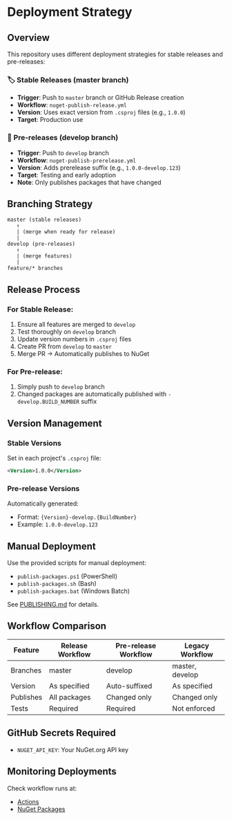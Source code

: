 # Deployment Strategy

## Overview

This repository uses different deployment strategies for stable releases and pre-releases:

### 🏷️ Stable Releases (master branch)
- **Trigger**: Push to `master` branch or GitHub Release creation
- **Workflow**: `nuget-publish-release.yml`
- **Version**: Uses exact version from `.csproj` files (e.g., `1.0.0`)
- **Target**: Production use

### 🚧 Pre-releases (develop branch)
- **Trigger**: Push to `develop` branch
- **Workflow**: `nuget-publish-prerelease.yml`
- **Version**: Adds prerelease suffix (e.g., `1.0.0-develop.123`)
- **Target**: Testing and early adoption
- **Note**: Only publishes packages that have changed

## Branching Strategy

```
master (stable releases)
   ↑
   | (merge when ready for release)
   |
develop (pre-releases)
   ↑
   | (merge features)
   |
feature/* branches
```

## Release Process

### For Stable Release:

1. Ensure all features are merged to `develop`
2. Test thoroughly on `develop` branch
3. Update version numbers in `.csproj` files
4. Create PR from `develop` to `master`
5. Merge PR → Automatically publishes to NuGet

### For Pre-release:

1. Simply push to `develop` branch
2. Changed packages are automatically published with `-develop.BUILD_NUMBER` suffix

## Version Management

### Stable Versions
Set in each project's `.csproj` file:
```xml
<Version>1.0.0</Version>
```

### Pre-release Versions
Automatically generated:
- Format: `{Version}-develop.{BuildNumber}`
- Example: `1.0.0-develop.123`

## Manual Deployment

Use the provided scripts for manual deployment:
- `publish-packages.ps1` (PowerShell)
- `publish-packages.sh` (Bash)
- `publish-packages.bat` (Windows Batch)

See [PUBLISHING.md](../PUBLISHING.md) for details.

## Workflow Comparison

| Feature | Release Workflow | Pre-release Workflow | Legacy Workflow |
|---------|-----------------|---------------------|-----------------|
| Branches | master | develop | master, develop |
| Version | As specified | Auto-suffixed | As specified |
| Publishes | All packages | Changed only | Changed only |
| Tests | Required | Required | Not enforced |

## GitHub Secrets Required

- `NUGET_API_KEY`: Your NuGet.org API key

## Monitoring Deployments

Check workflow runs at:
- [Actions](https://github.com/roku674/MandalaConsulting/actions)
- [NuGet Packages](https://www.nuget.org/profiles/roku674)